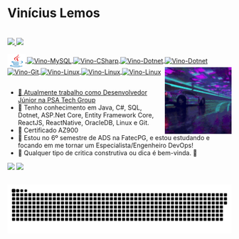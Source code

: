 # Vinícius Lemos <h1>

 <div>
  <a href="https://github.com/VinoLemos">
  <img height="180em" src="https://github-readme-stats.vercel.app/api?username=VinoLemos&show_icons=true&theme=tokyonight&include_all_commits=true&count_private=true&card_width=300"/>
  <img height="180em" src="https://github-readme-stats.vercel.app/api/top-langs/?username=VinoLemos&layout=compact&hide=blade,scss,shell&hide_progress=true&langs_count=10&theme=tokyonight&card_width=300"/>
</div>
 <div style="display: inline_block"><br>
  
<img align="center" alt="Vino-Java" height="30" width="40" src="https://github.com/devicons/devicon/blob/master/icons/java/java-original.svg">
<img align="center" alt="Vino-MySQL" height="30" width="40" src="https://cdn.jsdelivr.net/gh/devicons/devicon/icons/mysql/mysql-original-wordmark.svg">
<img align="center" alt="Vino-CSharp" height="30" width="40" src="https://cdn.jsdelivr.net/gh/devicons/devicon/icons/csharp/csharp-original.svg">
<img align="center" alt="Vino-Dotnet" height="30" width="40" src="https://cdn.jsdelivr.net/gh/devicons/devicon/icons/dotnetcore/dotnetcore-original.svg">
<img align="center" alt="Vino-Dotnet" height="30" width="40" src="https://cdn.jsdelivr.net/gh/devicons/devicon/icons/react/react-original-wordmark.svg">
<img align="center" alt="Vino-Git" height="30" width="40" src="https://cdn.jsdelivr.net/gh/devicons/devicon/icons/git/git-plain.svg">
<img align="center" alt="Vino-Linux" height="30" width="40" src="https://cdn.jsdelivr.net/gh/devicons/devicon/icons/linux/linux-original.svg">
<img align="center" alt="Vino-Linux" height="30" width="40" src="https://cdn.jsdelivr.net/gh/devicons/devicon/icons/azure/azure-original-wordmark.svg">
<img align="center" alt="Vino-Linux" height="30" width="40" src="https://cdn.jsdelivr.net/gh/devicons/devicon/icons/linkedin/linkedin-original-wordmark.svg">

<img align="right" alt="Synthwave" height="150em" src="https://github.com/VinoLemos/VinoLemos/blob/main/synthwave.gif">

</div>
  
 ## 
  
  
- 🔭 Atualmente trabalho como Desenvolvedor Júnior na <a href = "https://psatech.com.br/" target="_blank">PSA Tech Group</a>
- 🌱 Tenho conhecimento em Java, C#, SQL, Dotnet, ASP.Net Core, Entity Framework Core, ReactJS, ReactNative, OracleDB, Linux e Git.
- 📜 Certificado AZ900
- 📔 Estou no 6º semestre de ADS na FatecPG, e estou estudando e focando em me tornar um Especialista/Engenheiro DevOps!
- 🤔 Qualquer tipo de critica construtiva ou dica é bem-vinda. 🦉
  
 
  
<div> 
  <a href = "mailto:vlemosdeoliveira@gmail.com"><img src="https://img.shields.io/badge/-Gmail-%23333?style=for-the-badge&logo=gmail&logoColor=white" target="_blank"></a>
  <a href="https://www.linkedin.com/in/vinolemos" target="_blank"><img src="https://img.shields.io/badge/-LinkedIn-%230077B5?style=for-the-badge&logo=linkedin&logoColor=white" target="_blank"></a> 
 
 ##

   ![Snake animation](https://github.com/VinoLemos/VinoLemos/blob/output/github-contribution-grid-snake.svg)
     

  </div>
